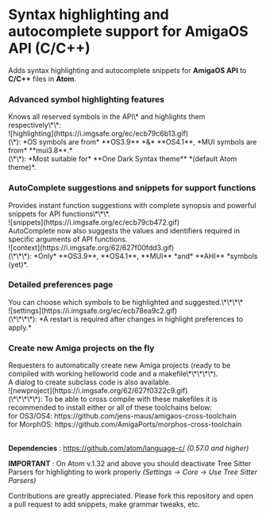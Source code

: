 # Syntax highlighting and autocomplete support for AmigaOS API (C/C++)
Adds syntax highlighting and autocomplete snippets for **AmigaOS API** to **C/C++** files in **Atom**.



### Advanced symbol highlighting features
<div>Knows all reserved symbols in the API\* and highlights them respectively\*\*:</div>
![highlighting](https://i.imgsafe.org/ec/ecb79c6b13.gif)
<div>(\*): *OS symbols are from* **OS3.9** *&* **OS4.1**, *MUI symbols are from* **mui3.8**.*</div>
<div>(\*\*): *Most suitable for* **One Dark Syntax theme** *(default Atom theme)*.</div>

### AutoComplete suggestions and snippets for support functions
<div>Provides instant function suggestions with complete synopsis and powerful snippets for API functions\*\*\*.</div>
![snippets](https://i.imgsafe.org/ec/ecb79cb472.gif)
<div>AutoComplete now also suggests the values and identifiers required in specific arguments of API functions.</div>
![context](https://i.imgsafe.org/62/627f00fdd3.gif)
<div>(\*\*\*): *Only* **OS3.9**, **OS4.1**, **MUI** *and* **AHI** *symbols (yet)*.</div>

### Detailed preferences page
<div>You can choose which symbols to be highlighted and suggested.\*\*\*\*</div>
![settings](https://i.imgsafe.org/ec/ecb78ea9c2.gif)
<div>(\*\*\*\*): *A restart is required after changes in highlight preferences to apply.*</div>

### Create new Amiga projects on the fly
<div>Requesters to automatically create new Amiga projects (ready to be compiled with working helloworld code and a makefile\*\*\*\*\*).</div>
<div>A dialog to create subclass code is also available.</div>
![newproject](https://i.imgsafe.org/62/627f0322c9.gif)
<div>(\*\*\*\*\*): To be able to cross compile with these makefiles it is recommended to install either or all of these toolchains below:</div>
<div>for OS3/OS4: https://github.com/jens-maus/amigaos-cross-toolchain</div>
<div>for MorphOS: https://github.com/AmigaPorts/morphos-cross-toolchain</div>

<br>**Dependencies** : https://github.com/atom/language-c/ *(0.57.0 and higher)*</br>

**IMPORTANT** : On Atom v.1.32 and above you should deactivate Tree Sitter Parsers for highlighting to work properly *(Settings -> Core -> Use Tree Sitter Parsers)*

Contributions are greatly appreciated. Please fork this repository and open a pull request to add snippets, make grammar tweaks, etc.
